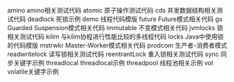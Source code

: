 amino			amino相关测试代码
atomic			原子操作测试代码
cds				并发数据结构相关测试代码
deadlock		死锁示例
demo			线程代码模版
future			Future模式相关代码
gs				Guarded Suspension模式相关代码
immutable		不变模式相关代码
jvmlocks		锁相关测试代码
kilim			与kilim协程进行性能比较的多线程代码
locks			Java中使用锁的代码模版
mstrwkr			Master-Worker模式相关代码
prodcom			生产者-消费者模式
readwritelock	读写锁相关测试代码
reentrantLock	重入锁相关测试代码
sync			同步关键字示例
threadlocal		threadlocal示例
threadpool		线程池相关示例
vol				volatile关键字示例